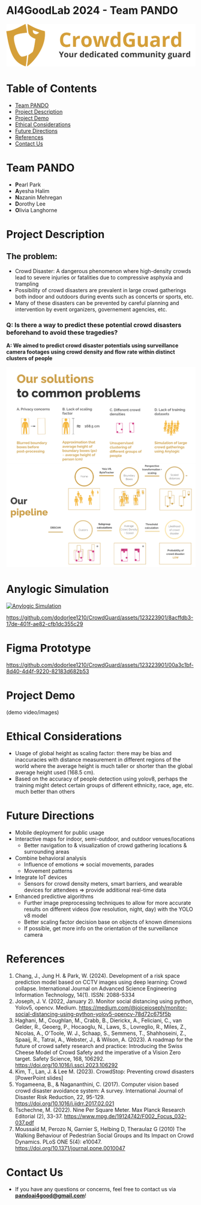 # AI4GoodLab 2024 - Team PANDO
![alt text](./images/updated_logo.png)

# Table of Contents
* [Team PANDO](#team-members)
* [Project Description](#project-description)
* [Project Demo](#project-demo)
* [Ethical Considerations](#ethical-considerations)
* [Future Directions](#future-directions)
* [References](#references)
* [Contact Us](#contact-us)

# <a name="team-members"></a>Team PANDO
* **P**earl Park
* **A**yesha Halim
* **N**azanin Mehregan 
* **D**orothy Lee
* **O**livia Langhorne

# <a name="project-description"></a>Project Description
## The problem:
* Crowd Disaster: A dangerous phenomenon where high-density crowds lead to severe injuries or fatalities due to compressive asphyxia and trampling
* Possibility of crowd disasters are prevalent in large crowd gatherings both indoor and outdoors during events such as concerts or sports, etc.
* Many of these disasters can be prevented by careful planning and intervention by event organizers, governement agencies, etc.

### Q: Is there a way to predict these potential crowd disasters beforehand to avoid these tragedies?
**A: We aimed to predict crowd disaster potentials using surveillance camera footages using crowd density and flow rate within distinct clusters of people**

![alt text](./images/features.png)
![alt text](./images/pipeline_design.png)

# <a name="anylogic"></a>Anylogic Simulation
[![Anylogic Simulation](https://github.com/dodorlee1210/CrowdGuard/assets/123223901/25129f26-fc7a-4d6d-85ca-29b0f73c33f7)](https://youtu.be/f7PYw-ElAmc)

https://github.com/dodorlee1210/CrowdGuard/assets/123223901/8acffdb3-17de-401f-ae82-cfb1dc355c29


# <a name="prototype"></a>Figma Prototype
https://github.com/dodorlee1210/CrowdGuard/assets/123223901/00a3c1bf-8d40-4d4f-9220-82183d682b53



# <a name="project-demo"></a>Project Demo
(demo video/images)

# <a name="ethical-considerations"></a>Ethical Considerations
* Usage of global height as scaling factor: there may be bias and inaccuracies with distance measurement in different regions of the world where the average height is much taller or shorter than the global average height used (168.5 cm).
* Based on the accuracy of people detection using yolov8, perhaps the training might detect certain groups of different ethnicity, race, age, etc. much better than others


# <a name="future-directions"></a>Future Directions
* Mobile deployment for public usage
* Interactive maps for indoor, semi-outdoor, and outdoor venues/locations
  *   Better navigation to & visualization of crowd gathering locations & surrounding areas
* Combine behavioral analysis
  *   Influence of emotions => social movements, parades
  *   Movement patterns
* Integrate IoT devices
  *   Sensors for crowd density meters, smart barriers, and wearable devices for attendees => provide additional real-time data 
* Enhanced predictive algorithms
  *   Further image preprocessing techniques to allow for more accurate results on different videos (low resolution, night, day) with the YOLO v8 model
  *   Better scaling factor decision base on objects of known dimensions
  *   If possible, get more info on the orientation of the surveillance camera


# <a name="references"></a>References
1. Chang, J., Jung H. & Park, W. (2024). Development of a risk space prediction model based on CCTV images using deep learning: Crowd collapse. International Journal on Advanced Science Engineering Information Technology, 14(1). ISSN: 2088-5334
2. Joseph, J. V. (2022, January 2). Monitor social distancing using python, Yolov5, opencv. Medium. https://medium.com/@joicejoseph/monitor-social-distancing-using-python-yolov5-opencv-78d72c675f5b 
3. Haghani, M., Coughlan, M., Crabb, B., Dierickx, A., Feliciani, C., van Gelder, R., Geoerg, P., Hocaoglu, N., Laws, S., Lovreglio, R., Miles, Z., Nicolas, A., O'Toole, W. J., Schaap, S., Semmens, T., Shahhoseini, Z., Spaaij, R., Tatrai, A., Webster, J., & Wilson, A. (2023). A roadmap for the future of crowd safety research and practice: Introducing the Swiss Cheese Model of Crowd Safety and the imperative of a Vision Zero target. Safety Science, 168, 106292. https://doi.org/10.1016/j.ssci.2023.106292
4. Kim, T., Lan, J. & Lee M. (2023). CrowdStop: Preventing crowd disasters [PowerPoint slides]
5. Yogameena, B., & Nagananthini, C. (2017). Computer vision based crowd disaster avoidance system: A survey. International Journal of Disaster Risk Reduction, 22, 95-129. https://doi.org/10.1016/j.ijdrr.2017.02.021
6. Tschechne, M. (2022). Nine Per Square Meter. Max Planck Research Editorial (2), 33-37. https://www.mpg.de/19124742/F002_Focus_032-037.pdf
7. Moussaïd M, Perozo N, Garnier S, Helbing D, Theraulaz G (2010) The Walking Behaviour of Pedestrian Social Groups and Its Impact on Crowd Dynamics. PLoS ONE 5(4): e10047. https://doi.org/10.1371/journal.pone.0010047

    

# <a name="contact-us"></a>Contact Us
* If you have any questions or concerns, feel free to contact us via **pandoai4good@gmail.com**!

